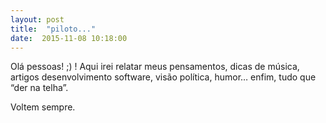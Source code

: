 ```yaml
---
layout: post
title:  "piloto..."
date:  2015-11-08 10:18:00
---
```


Olá pessoas! ;) ! Aqui irei relatar meus pensamentos, dicas de música, artigos desenvolvimento software, visão política, humor… enfim, tudo que “der na telha”.

Voltem sempre.